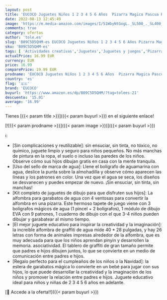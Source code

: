 ```yaml
---
layout: post
title: 'EUCOCO Juguetes Niños 1 2 3 4 5 6 Años  Pizarra Magica Pascua Regalo Niña 1-7 Años Pizarra Infantil Juegos Educativos Niños 1-10 Años Juguetes Regalo Bebe Detalles Cumpleaños Niños Navidad…'
date: 2022-08-13 12:45:49
image: 'https://m.media-amazon.com/images/I/51WbyNtGogL._SL500_._SL400_.jpg'
comments: true
category: ofertas
author: 'tole.es'
slug: 'B09C5D5QHM-es EUCOCO Juguetes Niños 1 2 3 4 5 6 Años Pizarra Magica...'
sku: 'B09C5D5QHM-es'
tags: [ 'Actividades creativas','Juguetes','Juguetes y juegos','Pizarras mágicas para niños','Pizarras para niños','bebe','eucoco','🇪🇸', ]
actualPrice: 16.99 EUR
currency: EUR
price: 16.99
comparePrice: 19.99 EUR
prodname: 'EUCOCO Juguetes Niños 1 2 3 4 5 6 Años  Pizarra Magica Pascua Regalo Niña 1-7 Años Pizarra Infantil Juegos Educativos Niños 1-10 Años Juguetes Regalo Bebe Detalles Cumpleaños Niños Navidad…'
country: 'es'
flag: '🇪🇸'
brand: 'EUCOCO'
buyurl: 'https://www.amazon.es/dp/B09C5D5QHM/?tag=tolees-21'
descuento: '15.01'
average: '16.99'
---
```


Tienes [{{< param title >}}]({{< param buyurl >}}) en el siguiente enlace!

[![{{< param prodname >}}]({{< param image >}})]({{< param buyurl >}})

ℹ️:

- [Sin complicaciones y reutilizable]: sin ensuciar, sin tinta, no tóxico, no químico, juguete limpio y seguro para niños pequeños. No más manchas de pintura en la ropa, el suelo o incluso las paredes de los niños. Observe cómo sus hijos dibujan gratis en casa con la mente tranquila.
- [Uso del sello de marca de agua]: Llene el bolígrafo de aguamarina con agua, deslice la punta sobre la almohadilla y observe cómo aparecen las líneas y los patrones en color. Una vez que el agua se seca, los diseños se desvanecen y puedes empezar de nuevo. ¡Sin ensuciar, sin tinta, sin manchas!
- [Kit completo de juguetes de dibujo para que disfruten sus hijos]: La alfombra para garabatos de agua con 4 ventosas para convertir la alfombra en una pizarra. Este hermoso tapete de juego viene con 3 bolígrafos mágicos de agua (1 pincel + 2 bolígrafos), 1 módulo de dibujo EVA con 9 patrones, 1 cuaderno de dibujo con el que 3-4 niños pueden dibujar y garabatear al mismo tiempo.
- [El mejor juguete educativo para inspirar la creatividad y la imaginación]: la increíble alfombra de graffiti de agua mide 40 * 28 pulgadas, y hay 26 letras con forma de animales impresas alrededor de la alfombra, que es muy adecuada para que los niños aprendan pinyin y desarrollen la memoria. asociatividad. El tablero de graffiti de gran tamaño permite que padres e hijos dibujen juntos, lo que se convierte en un medio de comunicación entre padres e hijos.
- [Regalo perfecto para el cumpleaños de los niños o la Navidad]: la estera de garabatos mágica lo convierte en un bebé para jugar con sus hijos, lo que puede desarrollar la creatividad y la imaginación de los niños y promover la relación entre padres e hijos. Juguete educativo ideal para niños y niñas de 2 3 4 5 6 años en adelante.

[🛒 Accede a la oferta!!]({{< param buyurl >}})
